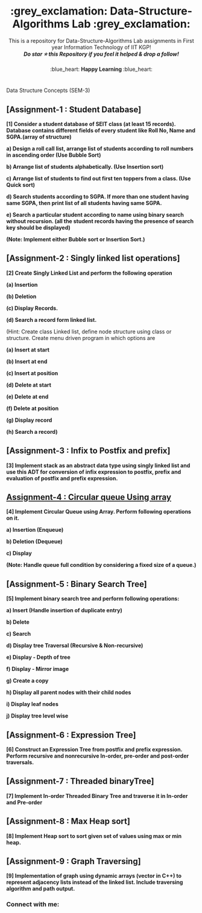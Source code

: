 <h1 align="middle"> :grey_exclamation: Data-Structure-Algorithms Lab :grey_exclamation: </h1>
<p align ="middle"> This is a repository for Data-Structure-Algorithms Lab assignments in First year Information Technology of IIT KGP! <br>
<b><i>Do star ⭐ this Repository if you feel it helped & drop a follow!</b></i><br><br>
:blue_heart: <b> Happy Learning </b> :blue_heart:
<br></p>
  
# 
Data Structure Concepts (SEM-3) 

## [Assignment-1 : Student Database]
**[1] Consider a student database of SEIT class (at least 15 records). Database contains different fields of every student like Roll No, Name and SGPA.(array of structure)**

**a) Design a roll call list, arrange list of students according to roll numbers in ascending order (Use Bubble Sort)**

**b) Arrange list of students alphabetically. (Use Insertion sort)**

**c) Arrange list of students to find out first ten toppers from a class. (Use Quick sort)**

**d) Search students according to SGPA. If more than one student having same SGPA, then print list of all students having same SGPA.**

**e) Search a particular student according to name using binary search without recursion. (all the student records having the presence of search key should be displayed)**

**(Note: Implement either Bubble sort or Insertion Sort.)**

## [Assignment-2 : Singly linked list operations]
**[2] Create Singly Linked List and perform the following operation**

**(a) Insertion**

**(b) Deletion**

**(c) Display Records.**

**(d) Search a record form linked list.**

(Hint: Create class Linked list, define node structure using class or structure. 
Create menu driven program in which options are

**(a) Insert at start**

**(b) Insert at end**

**(c) Insert at position**

**(d) Delete at start**

**(e) Delete at end**

**(f) Delete at position**

**(g) Display record**

**(h) Search a record)**


## [Assignment-3 : Infix to Postfix and prefix]
**[3] Implement stack as an abstract data type using singly linked list and use this ADT for conversion of
infix expression to postfix, prefix and evaluation of postfix and prefix expression.**

## [Assignment-4 : Circular queue Using array](https://github.com/shinchancode/Data-Structure-Algorithms/blob/main/4_Circular_queue.cpp)
**[4] Implement Circular Queue using Array. Perform following operations on it.**

**a) Insertion (Enqueue)**

**b) Deletion (Dequeue)**

**c) Display**

**(Note: Handle queue full condition by considering a fixed size of a queue.)**

## [Assignment-5 : Binary Search Tree]
**[5] Implement binary search tree and perform following operations:**

**a) Insert (Handle insertion of duplicate entry)**

**b) Delete**

**c) Search**

**d) Display tree Traversal (Recursive & Non-recursive)**

**e) Display - Depth of tree**

**f) Display - Mirror image**

**g) Create a copy**

**h) Display all parent nodes with their child nodes**

**i) Display leaf nodes**

**j) Display tree level wise**

## [Assignment-6 : Expression Tree]
**[6] Construct an Expression Tree from postfix and prefix expression. Perform recursive and nonrecursive In-order, pre-order and post-order traversals.**

## [Assignment-7 : Threaded binaryTree]
**[7] Implement In-order Threaded Binary Tree and traverse it in In-order and Pre-order**

## [Assignment-8 : Max Heap sort]
**[8] Implement Heap sort to sort given set of values using max or min heap.**

## [Assignment-9 : Graph Traversing]
**[9] Implementation of graph using dynamic arrays (vector in C++) to represent adjacency lists instead of the linked list.
Include traversing algorithm and path output.**

### Connect with me:

[linkedin]: https://www.linkedin.com/in/shivshankar-yadav-576b00236/

